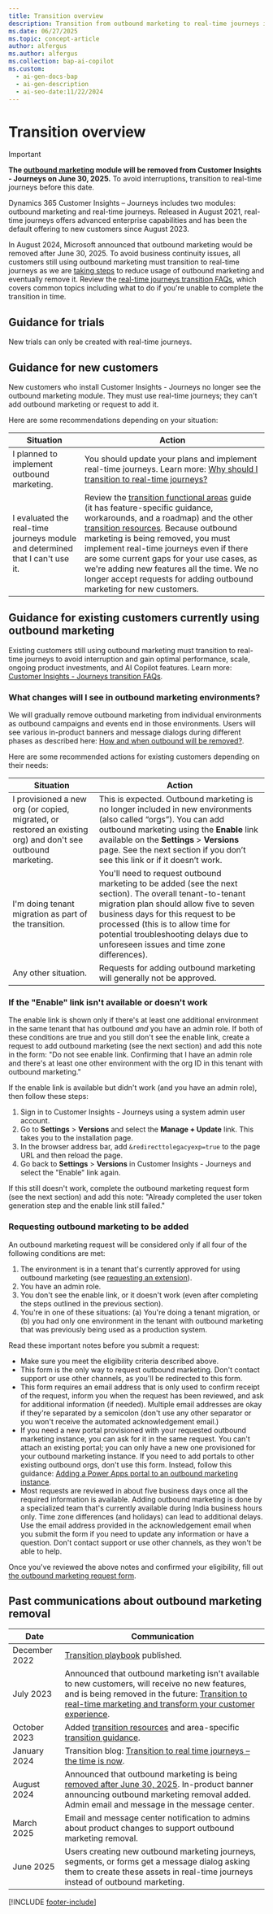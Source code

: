 ```yaml
---
title: Transition overview
description: Transition from outbound marketing to real-time journeys in Dynamics 365 Customer Insights. Follow our guide to avoid interruptions before June 30, 2025.
ms.date: 06/27/2025
ms.topic: concept-article
author: alfergus
ms.author: alfergus
ms.collection: bap-ai-copilot
ms.custom:
  - ai-gen-docs-bap
  - ai-gen-description
  - ai-seo-date:11/22/2024
---
```


# Transition overview

> [!IMPORTANT]
> **The [outbound marketing](user-guide.md) module will be removed from Customer Insights - Journeys on June 30, 2025.** To avoid interruptions, transition to real-time journeys before this date.

Dynamics 365 Customer Insights – Journeys includes two modules: outbound marketing and real-time journeys. Released in August 2021, real-time journeys offers advanced enterprise capabilities and has been the default offering to new customers since August 2023.  

In August 2024, Microsoft announced that outbound marketing would be removed after June 30, 2025. To avoid business continuity issues, all customers still using outbound marketing must transition to real-time journeys as we are [taking steps](transition-faqs.md#what-will-happen-after-june-30-2025-will-outbound-marketing-stop-working) to reduce usage of outbound marketing and eventually remove it.  Review the [real-time journeys transition FAQs](transition-faqs.md), which covers common topics including what to do if you're unable to complete the transition in time.

## Guidance for trials

New trials can only be created with real-time journeys.

## Guidance for new customers

New customers who install Customer Insights - Journeys no longer see the outbound marketing module. They must use real-time journeys; they can't add outbound marketing or request to add it. 

Here are some recommendations depending on your situation:

| Situation                                                                        | Action                                                                                                                                                                                                                                                                                                                                                                                                                                                                                    |
|----------------------------------------------------------------------------------|-------------------------------------------------------------------------------------------------------------------------------------------------------------------------------------------------------------------------------------------------------------------------------------------------------------------------------------------------------------------------------------------------------------------------------------------------------------------------------------------|
| I planned to implement outbound marketing. | You should update your plans and implement real-time journeys. Learn more: [Why should I transition to real-time journeys?](transition-faqs.md#why-should-i-transition-to-real-time-journeys)                             |
| I evaluated the real-time journeys module and determined that I can't use it.    | Review the [transition functional areas](transition-walkthrough-functional.md) guide (it has feature-specific guidance, workarounds, and a roadmap) and the other [transition resources](transition-resources.md). Because outbound marketing is being removed, you must implement real-time journeys even if there are some current gaps for your use cases, as we're adding new features all the time. We no longer accept requests for adding outbound marketing for new customers. |

## Guidance for existing customers currently using outbound marketing

Existing customers still using outbound marketing must transition to real-time journeys to avoid interruption and gain optimal performance, scale, ongoing product investments, and AI Copilot features. Learn more: [Customer Insights - Journeys transition FAQs](transition-faqs.md).

### What changes will I see in outbound marketing environments?

We will gradually remove outbound marketing from individual environments as outbound campaigns and events end in those environments. Users will see various in-product banners and message dialogs during different phases as described here: [How and when outbound will be removed?](transition-faqs.md#how-and-when-outbound-will-be-removed).

Here are some recommended actions for existing customers depending on their needs:

| Situation                                                                                                          | Action                                                                                                                                                                                                                                                       |
|--------------------------------------------------------------------------------------------------------------------|--------------------------------------------------------------------------------------------------------------------------------------------------------------------------------------------------------------------------------------------------------------|
| I provisioned a new org (or copied, migrated, or restored an existing org) and don't see outbound marketing.                                             | This is expected. Outbound marketing is no longer included in new environments (also called “orgs”). You can add outbound marketing using the **Enable** link available on the **Settings** > **Versions** page. See the next section if you don’t see this link or if it doesn’t work.  |
| I'm doing tenant migration as part of the transition.  | You'll need to request outbound marketing to be added (see the next section). The overall tenant-to-tenant migration plan should allow five to seven business days for this request to be processed (this is to allow time for potential troubleshooting delays due to unforeseen issues and time zone differences). |
| Any other situation. | Requests for adding outbound marketing will generally not be approved. |

### If the "Enable" link isn't available or doesn't work

The enable link is shown only if there's at least one additional environment in the same tenant that has outbound *and* you have an admin role. If both of these conditions are true and you still don't see the enable link, create a request to add outbound marketing (see the next section) and add this note in the form: "Do not see enable link. Confirming that I have an admin role and there's at least one other environment with the org ID <provide ID> in this tenant with outbound marketing."
 
If the enable link is available but didn't work (and you have an admin role), then follow these steps:

1. Sign in to Customer Insights - Journeys using a system admin user account.
1. Go to **Settings** > **Versions** and select the **Manage + Update** link. This takes you to the installation page.
1. In the browser address bar, add `&redirecttolegacyexp=true` to the page URL and then reload the page.
1. Go back to **Settings** > **Versions** in Customer Insights - Journeys and select the "Enable" link again.

If this still doesn't work, complete the outbound marketing request form (see the next section) and add this note: "Already completed the user token generation step and the enable link still failed."

### Requesting outbound marketing to be added

An outbound marketing request will be considered only if all four of the following conditions are met:

1. The environment is in a tenant that's currently approved for using outbound marketing (see [requesting an extension](transition-faqs.md#i-cant-transition-by-the-outbound-marketing-removal-date-can-i-request-an-extension)).
1. You have an admin role.
1. You don't see the enable link, or it doesn't work (even after completing the steps outlined in the previous section).
1. You're in one of these situations: (a) You're doing a tenant migration, or (b) you had only one environment in the tenant with outbound marketing that was previously being used as a production system.

Read these important notes before you submit a request:

- Make sure you meet the eligibility criteria described above.
- This form is the only way to request outbound marketing. Don't contact support or use other channels, as you'll be redirected to this form.
- This form requires an email address that is only used to confirm receipt of the request, inform you when the request has been reviewed, and ask for additional information (if needed). Multiple email addresses are okay if they're separated by a semicolon (don't use any other separator or you won't receive the automated acknowledgement email.)
- If you need a new portal provisioned with your requested outbound marketing instance, you can ask for it in the same request. You can't attach an existing portal; you can only have a new one provisioned for your outbound marketing instance. If you need to add portals to other existing outbound orgs, don't use this form. Instead, follow this guidance: [Adding a Power Apps portal to an outbound marketing instance](portal-optional.md#adding-a-power-apps-portal-to-an-outbound-marketing-instance). 
- Most requests are reviewed in about five business days once all the required information is available. Adding outbound marketing is done by a specialized team that's currently available during India business hours only. Time zone differences (and holidays) can lead to additional delays. Use the email address provided in the acknowledgement email when you submit the form if you need to update any information or have a question. Don't contact support or use other channels, as they won't be able to help.

Once you've reviewed the above notes and confirmed your eligibility, fill out [the outbound marketing request form](https://go.microsoft.com/fwlink/?linkid=2251742). 

## Past communications about outbound marketing removal

| Date       | Communication    | 
|------------|--------------------------------------------------------------------------------------------------------------------|
| December 2022   | [Transition playbook](https://community.dynamics.com/blogs/post/?postid=1b4394d5-7764-4484-aba9-c7f972292c10) published.                                                                                  |
| July 2023 | Announced that outbound marketing isn't available to new customers, will receive no new features, and is being removed in the future: [Transition to real-time marketing and transform your customer experience](https://www.microsoft.com/dynamics-365/blog/it-professional/2023/07/18/transition-to-real-time-marketing-and-transform-your-customer-experience/). |
| October 2023   | Added [transition resources](transition-resources.md) and area-specific [transition guidance](transition-walkthrough-functional.md).                                 |
| January 2024   | Transition blog: [Transition to real time journeys – the time is now](https://www.microsoft.com/dynamics-365/blog/it-professional/2024/01/09/transition-to-real-time-journeys-the-time-is-now/).                                   |
| August 2024   | Announced that outbound marketing is being [removed after June 30, 2025](real-time-marketing-overview.md). In-product banner announcing outbound marketing removal added. Admin email and message in the message center. |
| March 2025   | Email and message center notification to admins about product changes to support outbound marketing removal.          |
| June 2025 | Users creating new outbound marketing journeys, segments, or forms get a message dialog asking them to create these assets in real-time journeys instead of outbound marketing. |

[!INCLUDE [footer-include](./includes/footer-banner.md)]
